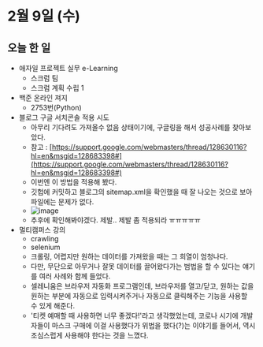 # 2월 9일 (수)

## 오늘 한 일

* 애자일 프로젝트 실무 e-Learning
  * 스크럼 팀
  * 스크럼 계획 수립 1
* 백준 온라인 져지
  * 2753번(Python)
* 블로그 구글 서치콘솔 적용 시도
  * 아무리 기다려도 가져올수 없음 상태이기에, 구글링을 해서 성공사례를 찾아보았다.
  * 참고 : [https://support.google.com/webmasters/thread/128630116?hl=en&msgid=128683398#](https://support.google.com/webmasters/thread/128630116?hl=en&msgid=128683398#)
  * 이번엔 이 방법을 적용해 봤다.
  * 깃헙에 커밋하고 블로그의 sitemap.xml을 확인했을 때 잘 나오는 것으로 보아 파일에는 문제가 없다.
  * ![image](https://user-images.githubusercontent.com/75322297/153042734-3c0461af-aab2-4003-ae15-30747a923a24.png)
  * 추후에 확인해봐야겠다. 제발.. 제발 좀 적용되라 ㅠㅠㅠㅠㅠ
* 멀티캠퍼스 강의
  * crawling
  * selenium
  * 크롤링, 어렵지만 원하는 데이터를 가져왔을 때는 그 희열이 엄청나다.
  * 다만, 무단으로 아무거나 잘못 데이터를 끌어왔다가는 범법을 할 수 있다는 얘기를 여러 사례와 함께 들었다.
  * 셀레니움은 브라우저 자동화 프로그램인데, 브라우저를 열고/닫고, 원하는 값을 원하는 부분에 자동으로 입력시켜주거나 자동으로 클릭해주는 기능을 사용할 수 있게 해준다.
  * '티켓 예매할 때 사용하면 너무 좋겠다!'라고 생각했었는데, 코로나 시기에 개발자들이 마스크 구매에 이걸 사용했다가 위법을 했다(?)는 이야기를 들어서, 역시 조심스럽게 사용해야 한다는 것을 느꼈다.